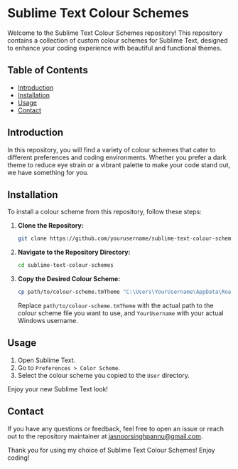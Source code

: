 # Sublime Text Colour Schemes

Welcome to the Sublime Text Colour Schemes repository! This repository contains a collection of custom colour schemes for Sublime Text, designed to enhance your coding experience with beautiful and functional themes.

## Table of Contents

- [Introduction](#introduction)
- [Installation](#installation)
- [Usage](#usage)
- [Contact](#contact)

## Introduction

In this repository, you will find a variety of colour schemes that cater to different preferences and coding environments. Whether you prefer a dark theme to reduce eye strain or a vibrant palette to make your code stand out, we have something for you.

## Installation

To install a colour scheme from this repository, follow these steps:

1. **Clone the Repository:**
    ```bash
    git clone https://github.com/yourusername/sublime-text-colour-schemes.git
    ```
2. **Navigate to the Repository Directory:**
    ```bash
    cd sublime-text-colour-schemes
    ```
3. **Copy the Desired Colour Scheme:**
    ```bash
    cp path/to/colour-scheme.tmTheme "C:\Users\YourUsername\AppData\Roaming\Sublime Text\Packages\User"
    ```
    Replace `path/to/colour-scheme.tmTheme` with the actual path to the colour scheme file you want to use, and `YourUsername` with your actual Windows username.

## Usage

1. Open Sublime Text.
2. Go to `Preferences > Color Scheme`.
3. Select the colour scheme you copied to the `User` directory.

Enjoy your new Sublime Text look!

## Contact

If you have any questions or feedback, feel free to open an issue or reach out to the repository maintainer at [jasnoorsinghpannu@gmail.com](mailto:jasnoorsinghpannu@gmail.com).

Thank you for using my choice of Sublime Text Colour Schemes! Enjoy coding!
